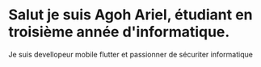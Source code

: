 # Salut je suis Agoh Ariel, étudiant en troisième année d'informatique.
Je suis devellopeur mobile flutter et passionner de sécuriter informatique
